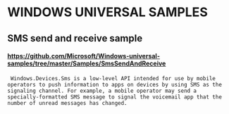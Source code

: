 # WINDOWS UNIVERSAL SAMPLES

## SMS send and receive sample



#### https://github.com/Microsoft/Windows-universal-samples/tree/master/Samples/SmsSendAndReceive

``` Windows.Devices.Sms is a low-level API intended for use by mobile operators to push information to apps on devices by using SMS as the signaling channel. For example, a mobile operator may send a specially-formatted SMS message to signal the voicemail app that the number of unread messages has changed.```
